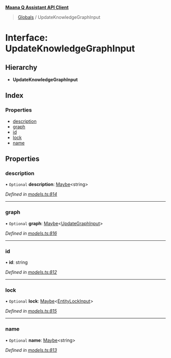 **[Maana Q Assistant API Client](../README.md)**

> [Globals](../README.md) / UpdateKnowledgeGraphInput

# Interface: UpdateKnowledgeGraphInput

## Hierarchy

* **UpdateKnowledgeGraphInput**

## Index

### Properties

* [description](updateknowledgegraphinput.md#description)
* [graph](updateknowledgegraphinput.md#graph)
* [id](updateknowledgegraphinput.md#id)
* [lock](updateknowledgegraphinput.md#lock)
* [name](updateknowledgegraphinput.md#name)

## Properties

### description

• `Optional` **description**: [Maybe](../README.md#maybe)\<string>

*Defined in [models.ts:814](https://github.com/maana-io/q-assistant-client/blob/develop/src/models.ts#L814)*

___

### graph

• `Optional` **graph**: [Maybe](../README.md#maybe)\<[UpdateGraphInput](updategraphinput.md)>

*Defined in [models.ts:816](https://github.com/maana-io/q-assistant-client/blob/develop/src/models.ts#L816)*

___

### id

•  **id**: string

*Defined in [models.ts:812](https://github.com/maana-io/q-assistant-client/blob/develop/src/models.ts#L812)*

___

### lock

• `Optional` **lock**: [Maybe](../README.md#maybe)\<[EntityLockInput](entitylockinput.md)>

*Defined in [models.ts:815](https://github.com/maana-io/q-assistant-client/blob/develop/src/models.ts#L815)*

___

### name

• `Optional` **name**: [Maybe](../README.md#maybe)\<string>

*Defined in [models.ts:813](https://github.com/maana-io/q-assistant-client/blob/develop/src/models.ts#L813)*
